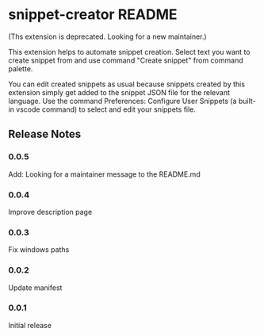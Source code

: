 # snippet-creator README

(Ths extension is deprecated.
Looking for a new maintainer.)

This extension helps to automate snippet creation. Select text you want to create snippet from and use command "Create snippet" from command palette.

You can edit created snippets as usual because snippets created by this extension simply get added to the snippet JSON file for the relevant language. Use the command Preferences: Configure User Snippets (a built-in vscode command) to select and edit your snippets file.

## Release Notes
### 0.0.5

Add:
Looking for a maintainer message to the README.md

### 0.0.4

Improve description page

### 0.0.3

Fix windows paths

### 0.0.2

Update manifest

### 0.0.1

Initial release
